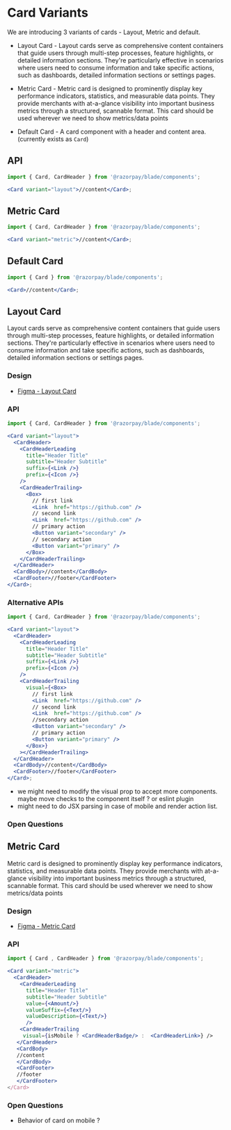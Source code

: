 # Card Variants

We are introducing 3 variants of cards - Layout, Metric and default.

- Layout Card - Layout cards serve as comprehensive content containers that guide users through multi-step processes, feature highlights, or detailed information sections. They're particularly effective in scenarios where users need to consume information and take specific actions, such as dashboards, detailed information sections or settings pages.

- Metric Card - Metric card is designed to prominently display key performance indicators, statistics, and measurable data points. They provide merchants with at-a-glance visibility into important business metrics through a structured, scannable format. This card should be used wherever we need to show metrics/data points


- Default Card - A card component with a header and content area. (currently exists as `Card`)

## API

```jsx
import { Card, CardHeader } from '@razorpay/blade/components';

<Card variant="layout">//content</Card>;
```

## Metric Card

```jsx
import { Card, CardHeader } from '@razorpay/blade/components';

<Card variant="metric">//content</Card>;
```

## Default Card

```jsx
import { Card } from '@razorpay/blade/components';

<Card>//content</Card>;
```

## Layout Card

Layout cards serve as comprehensive content containers that guide users through multi-step processes, feature highlights, or detailed information sections. They're particularly effective in scenarios where users need to consume information and take specific actions, such as dashboards, detailed information sections or settings pages.

### Design

- [Figma - Layout Card](https://www.figma.com/design/yKBlpifyZvi28APkmlY5Td/-Research--Cards--v2-?node-id=1429-61697&p=f&m=dev)

### API

```jsx
import { Card, CardHeader } from '@razorpay/blade/components';

<Card variant="layout">
  <CardHeader>
    <CardHeaderLeading
      title="Header Title"
      subtitle="Header Subtitle"
      suffix={<Link />}
      prefix={<Icon />}
    />
    <CardHeaderTrailing>
      <Box>
        // first link
        <Link  href="https://github.com" />
        // second link
        <Link  href="https://github.com" />
        // primary action
        <Button variant="secondary" />
        // secondary action
        <Button variant="primary" />
      </Box>
    </CardHeaderTrailing>
  </CardHeader>
  <CardBody>//content</CardBody>
  <CardFooter>//footer</CardFooter>
</Card>;
```

### Alternative APIs

```jsx
import { Card, CardHeader } from '@razorpay/blade/components';

<Card variant="layout">
  <CardHeader>
    <CardHeaderLeading
      title="Header Title"
      subtitle="Header Subtitle"
      suffix={<Link />}
      prefix={<Icon />}
    />
    <CardHeaderTrailing
      visual={<Box>
        // first link
        <Link  href="https://github.com" />
        // second link
        <Link  href="https://github.com" />
        //secondary action
        <Button variant="secondary" />
        // primary action
        <Button variant="primary" />
      </Box>}
    ></CardHeaderTrailing>
  </CardHeader>
  <CardBody>//content</CardBody>
  <CardFooter>//footer</CardFooter>
</Card>;
```

* we might need to modify the visual prop to accept more components. maybe move checks to the component itself ? or eslint plugin
* might need to do JSX parsing in case of mobile and render action list.

### Open Questions


## Metric Card

Metric card is designed to prominently display key performance indicators, statistics, and measurable data points. They provide merchants with at-a-glance visibility into important business metrics through a structured, scannable format. This card should be used wherever we need to show metrics/data points

### Design

- [Figma - Metric Card](https://www.figma.com/design/yKBlpifyZvi28APkmlY5Td/-Research--Cards--v2-?node-id=1448-6614&m=dev)

### API

```jsx
import { Card , CardHeader } from '@razorpay/blade/components';

<Card variant="metric">
  <CardHeader>
    <CardHeaderLeading
      title="Header Title"
      subtitle="Header Subtitle"
      value={<Amount/>}
      valueSuffix={<Text/>}
      valueDescription={<Text/>}
      />
    <CardHeaderTrailing
     visual={isMobile ? <CardHeaderBadge/> :  <CardHeaderLink>} />
   </CardHeader>
   <CardBody>
   //content
   </CardBody>
   <CardFooter>
   //footer
   </CardFooter>
</Card>
```

### Open Questions

- Behavior of card on mobile ?
